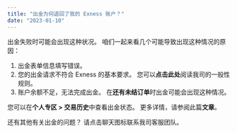```yaml
---
title: "出金为何退回了我的 Exness 账户？"
date: "2023-01-10"
---
```


出金失败时可能会出现这种状况。 咱们一起来看几个可能导致出现这种情况的原因：

1. 出金表单信息填写错误。
2. 您的出金请求不符合 Exness 的基本要求。 您可以**点击此处**阅读我司的一般性规则。
3. 账户余额不足，无法完成出金。 在**还有未结订单**时出金可能会出现这种情况。

您可以在**个人专区 > 交易历史**中查看出金状态。 更多详情，请参阅此篇**文章**。

还有其他有关出金的问题？ 请点击聊天图标联系我司客服团队。
